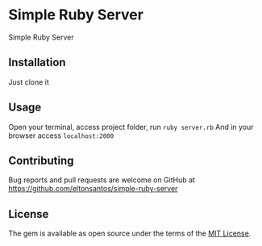 # Simple Ruby Server

Simple Ruby Server 

## Installation

Just clone it

## Usage

Open your terminal, access project folder, run `ruby server.rb`
And in your browser access `localhost:2000`

## Contributing

Bug reports and pull requests are welcome on GitHub at https://github.com/eltonsantos/simple-ruby-server


## License

The gem is available as open source under the terms of the [MIT License](http://opensource.org/licenses/MIT).